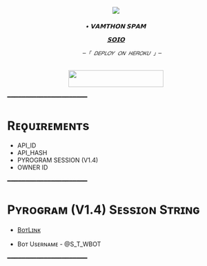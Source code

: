 <p align="center"><a href="https://t.me/S_OL_O7"><img src="https://files.catbox.moe/e52u4b.png"></a></p>   
  
  <h6 align="center">   
     <b>• 𝗩𝗔𝗠𝗧𝗛𝗢𝗡 𝗦𝗣𝗔𝗠  </b>   
  
  
         
   [𝗦𝗢𝗜𝗢](https://t.me/S_OL_O7)   
  
  
           ─「 𝐷𝐸𝑃𝐿𝑂𝑌 𝑂𝑁 𝐻𝐸𝑅𝑂𝐾𝑈 」─   
  
   </h3>   
  
   <p align="center"><a href="https://dashboard.heroku.com/new?template=https://github.com/SOLOT773/STRANGER-USERBOT3.0"> <img src="https://img.shields.io/badge/Deploy%20On%20Heroku-bringle?style=for-the-badge&logo=heroku" width="220" height="38.45"/></a></p>   
   ━━━━━━━━━━━━━━━━━━━━━━   
  
   # Rᴇǫᴜɪʀᴇᴍᴇɴᴛs   
   - API_ID   
   - API_HASH   
   - PYROGRAM SESSION (V1.4)   
   - OWNER ID   
  
   ━━━━━━━━━━━━━━━━━━━━━━   
  
   # Pʏʀᴏɢʀᴀᴍ (V1.4) Sᴇssɪᴏɴ Sᴛʀɪɴɢ   
  
   - [BᴏᴛLɪɴᴋ](https://t.me/S_T_WBOT)   
  
   - Bᴏᴛ Usᴇʀɴᴀᴍᴇ - @S_T_WBOT   
  
   ━━━━━━━━━━━━━━━━━━━━━━ 
